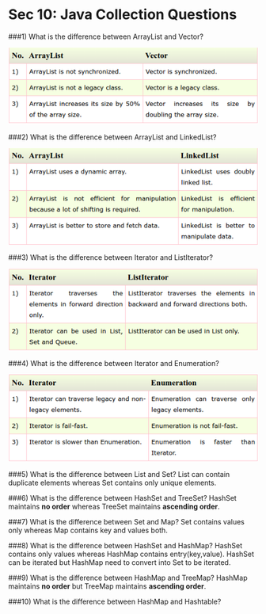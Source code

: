 # Sec 10: Java Collection Questions

###1) What is the difference between ArrayList and Vector?

![](sec2_32.png)

###2) What is the difference between ArrayList and LinkedList?

![](sec2_33.png)


###3) What is the difference between Iterator and ListIterator?

![](sec2_34.png)

###4) What is the difference between Iterator and Enumeration?

![](sec2_35.png)

###5) What is the difference between List and Set?
List can contain duplicate elements whereas Set contains only unique elements.

###6) What is the difference between HashSet and TreeSet?
HashSet maintains **no order** whereas TreeSet maintains **ascending order**.


###7) What is the difference between Set and Map?
Set contains values only whereas Map contains key and values both.


###8) What is the difference between HashSet and HashMap?
HashSet contains only values whereas HashMap contains entry(key,value). HashSet can be iterated but HashMap need to convert into Set to be iterated.


###9) What is the difference between HashMap and TreeMap?
HashMap maintains **no order** but TreeMap maintains **ascending order**.


###10) What is the difference between HashMap and Hashtable?


















